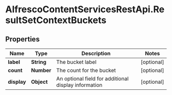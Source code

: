# AlfrescoContentServicesRestApi.ResultSetContextBuckets

## Properties
Name | Type | Description | Notes
------------ | ------------- | ------------- | -------------
**label** | **String** | The bucket label | [optional] 
**count** | **Number** | The count for the bucket | [optional] 
**display** | **Object** | An optional field for additional display information | [optional] 


